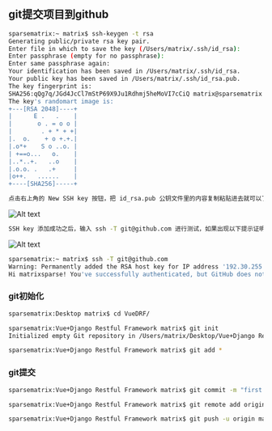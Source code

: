 ## git提交项目到github
```bash
sparsematrix:~ matrix$ ssh-keygen -t rsa
Generating public/private rsa key pair.
Enter file in which to save the key (/Users/matrix/.ssh/id_rsa):
Enter passphrase (empty for no passphrase):
Enter same passphrase again:
Your identification has been saved in /Users/matrix/.ssh/id_rsa.
Your public key has been saved in /Users/matrix/.ssh/id_rsa.pub.
The key fingerprint is:
SHA256:qQg7q/JGd4JcCl7mStP69X9Ju1Rdhmj5heMoVI7cCiQ matrix@sparsematrix.local
The key's randomart image is:
+---[RSA 2048]----+
|      E .   .    |
|       o . = o o |
|        . + * + +|
|.  o.    + o +.+.|
|.o*+    S o ..o. |
| +==o...   o.    |
|..*..+.   ..o    |
|.o.o. .   .+     |
|o++.   ......    |
+----[SHA256]-----+
```
```bash
点击右上角的 New SSH key 按钮，把 id_rsa.pub 公钥文件里的内容复制粘贴进去就可以了
```
![Alt text](http://ww1.sinaimg.cn/large/dc05ba18gy1fj4zzz2e6ej21a80ewn00.jpg)
```bash
SSH key 添加成功之后，输入 ssh -T git@github.com 进行测试，如果出现以下提示证明添加成功了
```
![Alt text](http://ww1.sinaimg.cn/large/dc05ba18gy1fj4zzzfnfwj21s00440wk.jpg)
```bash
sparsematrix:~ matrix$ ssh -T git@github.com
Warning: Permanently added the RSA host key for IP address '192.30.255.113' to the list of known hosts.
Hi matrixsparse! You've successfully authenticated, but GitHub does not provide shell access.
```
### git初始化
```bash
sparsematrix:Desktop matrix$ cd VueDRF/
```
```bash
sparsematrix:Vue+Django Restful Framework matrix$ git init
Initialized empty Git repository in /Users/matrix/Desktop/Vue+Django Restful Framework/.git/
```
```bash
sparsematrix:Vue+Django Restful Framework matrix$ git add *
```
### git提交
```bash
sparsematrix:Vue+Django Restful Framework matrix$ git commit -m "first commit"
```
```bash
sparsematrix:Vue+Django Restful Framework matrix$ git remote add origin git@github.com:matrixsparse/Vue-Django-REST-Framework-Practice.git
```
```bash
sparsematrix:Vue+Django Restful Framework matrix$ git push -u origin master
```

